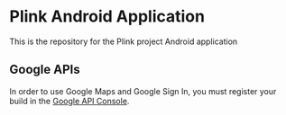 # Plink Android Application

This is the repository for the Plink project Android application

## Google APIs

In order to use Google Maps and Google Sign In, you must register your build in the [Google API Console](https://console.developers.google.com/).

